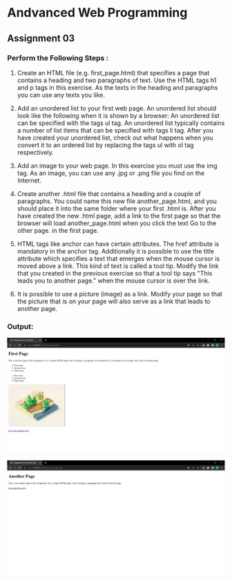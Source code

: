 # Andvanced Web Programming

## Assignment 03

### Perform the Following Steps :

1. Create an HTML file (e.g. first_page.html) that specifies a page that contains a heading and two paragraphs of text. Use the HTML tags h1 and p tags in this exercise. As the texts in the heading and paragraphs you can use any texts you like.

2. Add an unordered list to your first web page. An unordered list should look like the following when it is shown by a browser: An unordered list can be specified with the tags ul tag. An unordered list typically contains a number of list items that can be specified with tags li tag. After you have created your unordered list, check out what happens when you convert it to an ordered list by replacing the tags ul with ol tag respectively.

3. Add an image to your web page. In this exercise you must use the img tag. As an image, you can use any .jpg or .png file you find on the Internet.

4. Create another .html file that contains a heading and a couple of paragraphs. You could name this new file another_page.html, and you should place it into the same folder where your first .html is. After you have created the new .html page, add a link to the first page so that the browser will load another_page.html when you click the text Go to the other page. in the first page.

5. HTML tags like anchor can have certain attributes. The href attribute is mandatory in the anchor tag. Additionally it is possible to use the title attribute which specifies a text that emerges when the mouse cursor is moved above a link. This kind of text is called a tool tip. Modify the link that you created in the previous exercise so that a tool tip says "This leads you to another page." when the mouse cursor is over the link.

6. It is possible to use a picture (image) as a link. Modify your page so that the picture that is on your page will also serve as a link that leads to another page.

### Output:

![First Page](./images/first_page.png)

![Another Page](./images/another_page.png)
